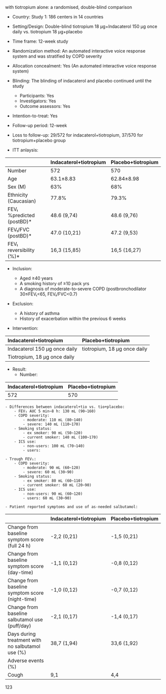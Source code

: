 with tiotropium alone: a randomised, double-blind comparison

- Country: Study 1: 186 centers in 14 countries
- Setting/Design: Double-blind tiotropium 18 μg+Indacaterol 150 μg once daily vs. tiotropium 18 μg+placebo
- Time frame: 12-week study
- Randomization method: An automated interactive voice response system and was stratified by COPD severity
- Allocation concealment: Yes (An automated interactive voice response system)
- Blinding: The blinding of indacaterol and placebo continued until the study
    - Participants: Yes
    - Investigators: Yes
    - Outcome assessors: Yes
- Intention-to-treat: Yes
- Follow-up period: 12-week
- Loss to follow-up: 29/572 for indacaterol+tiotropium, 37/570 for tiotropium+placebo group

- ITT anlaysis:

| | Indacaterol+tiotropium | Placebo+tiotropium |
|:---|:---|:---|
| Number | 572 | 570 |
| Age | 63.1±8.83 | 62.84±8.98 |
| Sex (M) | 63% | 68% |
| Ethnicity (Caucasian) | 77.8% | 79.3% |
| FEV₁ %predicted (postBD)* | 48.6 (9,74) | 48.6 (9,76) |
| FEV₁/FVC (postBD)* | 47.0 (10,21) | 47.2 (9,53) |
| FEV₁ reversibility (%)* | 16,3 (15,85) | 16,5 (16,27) |

- Inclusion:
    - Aged ≥40 years
    - A smoking history of ≥10 pack yrs
    - A diagnosis of moderate-to-severe COPD (postbronchodilator 30≤FEV₁<65, FEV₁/FVC<0.7)
- Exclusion:
    - A history of asthma
    - History of exacerbation within the previous 6 weeks

- Intervention:

| Indacaterol+tiotropium | Placebo+tiotropium |
|:---|:---|
| Indacaterol 150 μg once daily | tiotropium, 18 μg once daily |
| Tiotropium, 18 μg once daily | |

- Result:
    - Number:

| Indacaterol+tiotropium | Placebo+tiotropium |
|:---|:---|
| 572 | 570 |

    - Differences between indacaterol+tio vs. tio+placebo:
        - FEV₁ AUC 5 min~8 h: 130 mL (90~160)
        - COPD severity:
            - moderate: 110 mL (80~140)
            - severe: 140 mL (110~170)
        - Smoking status:
            - ex smoker: 90 mL (50~120)
            - current smoker: 140 mL (100~170)
        - ICS use:
            - non-users: 100 mL (70~140)
            - users:

    - Trough FEV₁:
        - COPD severity:
            - moderate: 90 mL (60~120)
            - severe: 60 mL (30~90)
        - Smoking status:
            - ex smoker: 80 mL (60~110)
            - current smoker: 60 mL (20~90)
        - ICS use:
            - non-users: 90 mL (60~120)
            - users: 60 mL (30~90)

    - Patient reported symptoms and use of as-needed salbutamol:

| | Indacaterol+tiotropium | Placebo+tiotropium |
|:---|:---|:---|
| Change from baseline symptom score (full 24 h) | -2,2 (0,21) | -1,5 (0,21) |
| Change from baseline symptom score (day-time) | -1,1 (0,12) | -0,8 (0,12) |
| Change from baseline symptom score (night-time) | -1,0 (0,12) | -0,7 (0,12) |
| Change from baseline salbutamol use (puff/day) | -2,1 (0,17) | -1,4 (0,17) |
| Days during treatment with no salbutamol use (%) | 38,7 (1,94) | 33,6 (1,92) |
| Adverse events (%) | | |
| Cough | 9,1 | 4,4 |

<PAGE>123